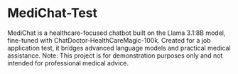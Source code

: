 # MediChat-Test
MediChat is a healthcare-focused chatbot built on the Llama 3.1:8B model, fine-tuned with ChatDoctor-HealthCareMagic-100k. Created for a job application test, it bridges advanced language models and practical medical assistance. Note: This project is for demonstration purposes only and not intended for professional medical advice.
